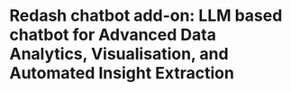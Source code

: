 # Redash chatbot add-on: LLM based chatbot for Advanced Data Analytics, Visualisation, and Automated Insight Extraction
